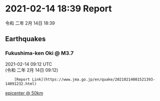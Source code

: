 # 2021-02-14 18:39 Report
令和 二年 2月 14日 18:39

## Earthquakes
### Fukushima-ken Oki @ M3.7
2021-02-14 09:12 UTC  
        (令和 二年 2月 14日 09:12)
  
        [Report Link](https://www.jma.go.jp/en/quake/20210214001521393-14091232.html)  
[epicenter @ 50km](https://www.google.com/maps/place/37°36'00%22+141°36'00%22/@37.6,141.6,17z/data=!3m1!4b1!4m5!3m4!1s0x0:0x0!8m2!3d37.6!4d141.6)